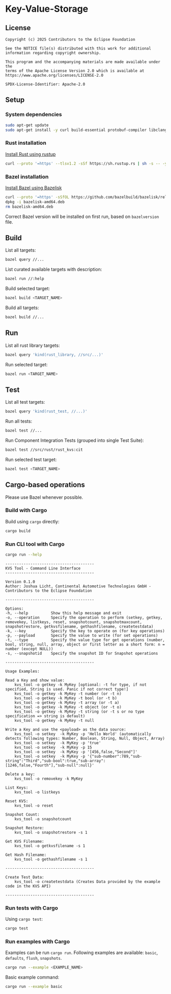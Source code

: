 # Key-Value-Storage

## License

```text
Copyright (c) 2025 Contributors to the Eclipse Foundation

See the NOTICE file(s) distributed with this work for additional
information regarding copyright ownership.

This program and the accompanying materials are made available under the
terms of the Apache License Version 2.0 which is available at
https://www.apache.org/licenses/LICENSE-2.0

SPDX-License-Identifier: Apache-2.0
```

## Setup

### System dependencies

```bash
sudo apt-get update
sudo apt-get install -y curl build-essential protobuf-compiler libclang-dev
```

### Rust installation

[Install Rust using rustup](https://www.rust-lang.org/tools/install)

```bash
curl --proto '=https' --tlsv1.2 -sSf https://sh.rustup.rs | sh -s -- -y
```

### Bazel installation

[Install Bazel using Bazelisk](https://bazel.build/install/bazelisk)

```bash
curl --proto '=https' -sSfOL https://github.com/bazelbuild/bazelisk/releases/download/v1.26.0/bazelisk-amd64.deb
dpkg -i bazelisk-amd64.deb
rm bazelisk-amd64.deb
```

Correct Bazel version will be installed on first run, based on `bazelversion` file.

## Build

List all targets:

```bash
bazel query //...
```

List curated available targets with description:

```bash
bazel run //:help
```

Build selected target:

```bash
bazel build <TARGET_NAME>
```

Build all targets:

```bash
bazel build //...
```

## Run

List all rust library targets:

```bash
bazel query 'kind(rust_library, //src/...)'
```

Run selected target:

```bash
bazel run <TARGET_NAME>
```

## Test

List all test targets:

```bash
bazel query 'kind(rust_test, //...)'
```

Run all tests:

```bash
bazel test //...
```

Run Component Integration Tests (grouped into single Test Suite):

```bash
bazel test //src/rust/rust_kvs:cit
```

Run selected test target:

```bash
bazel test <TARGET_NAME>
```

## Cargo-based operations

Please use Bazel whenever possible.

### Build with Cargo

Build using `cargo` directly:

```bash
cargo build
```

### Run CLI tool with Cargo

```bash
cargo run --help
```

```text
---------------------------------------
KVS Tool - Command Line Interface
---------------------------------------

Version 0.1.0
Author: Joshua Licht, Continental Automotive Technologies GmbH - Contributors to the Eclipse Foundation

---------------------------------------

Options:
-h, --help          Show this help message and exit
-o, --operation     Specify the operation to perform (setkey, getkey, removekey, listkeys, reset, snapshotcount, snapshotmaxcount, snapshotrestore, getkvsfilename, gethashfilename, createtestdata)
-k, --key           Specify the key to operate on (for key operations)
-p, --payload       Specify the value to write (for set operations)
-t, --type          Specify the value type for get operations (number, bool, string, null, array, object or first letter as a short form: n = number (except NULL))
-s, --snapshotid    Specify the snapshot ID for Snapshot operations

---------------------------------------

Usage Examples:

Read a Key and show value:
    kvs_tool -o getkey -k MyKey [optional: -t for type, if not specified, String is used. Panic if not correct type!]
    kvs_tool -o getkey -k MyKey -t number (or -t n)
    kvs_tool -o getkey -k MyKey -t bool (or -t b)
    kvs_tool -o getkey -k MyKey -t array (or -t a)
    kvs_tool -o getkey -k MyKey -t object (or -t o)
    kvs_tool -o getkey -k MyKey -t string (or -t s or no type specification => string is default)
    kvs_tool -o getkey -k MyKey -t null

Write a Key and use the <payload> as the data source:
    kvs_tool -o setkey  -k MyKey -p 'Hello World' (automatically detects following types: Number, Boolean, String, Null, Object, Array)
    kvs_tool -o setkey  -k MyKey -p 'true'
    kvs_tool -o setkey  -k MyKey -p 15
    kvs_tool -o setkey  -k MyKey -p '[456,false,"Second"]'
    kvs_tool -o setkey  -k MyKey -p '{"sub-number":789,"sub-string":"Third","sub-bool":true,"sub-array":[1246,false,"Fourth"],"sub-null":null}'

Delete a key:
    kvs_tool -o removekey -k MyKey

List Keys:
    kvs_tool -o listkeys

Reset KVS:
    kvs_tool -o reset

Snapshot Count:
    kvs_tool -o snapshotcount

Snapshot Restore:
    kvs_tool -o snapshotrestore -s 1

Get KVS Filename:
    kvs_tool -o getkvsfilename -s 1

Get Hash Filename:
    kvs_tool -o gethashfilename -s 1

---------------------------------------

Create Test Data:
    kvs_tool -o createtestdata (Creates Data provided by the example code in the KVS API)

---------------------------------------
```

### Run tests with Cargo

Using `cargo test`:

```bash
cargo test
```

### Run examples with Cargo

Examples can be run `cargo run`.
Following examples are available: `basic`, `defaults`, `flush`, `snapshots`.

```bash
cargo run --example <EXAMPLE_NAME>
```

Basic example command:

```bash
cargo run --example basic
```
